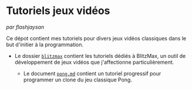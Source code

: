 # Tutoriels jeux vidéos

*par flashjaysan*

Ce dépot contient mes tutoriels pour divers jeux vidéos classiques dans le but d'initier à la programmation.

- Le dossier [`blitzmax`](/blitzmax/) contient les tutoriels dédiés à BlitzMax, un outil de développement de jeux vidéos que j'affectionne particulièrement.

  - Le document [`pong.md`](/blitzmax/pong.md) contient un tutoriel progressif pour programmer un clone du jeu classique Pong.
